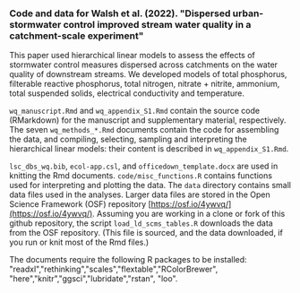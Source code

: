 ### Code and data for Walsh et al. (2022). "Dispersed urban-stormwater control improved stream water quality in a catchment-scale experiment"  

This paper used hierarchical linear models to assess the effects of stormwater control measures dispersed across catchments on the water quality of downstream streams.  We developed models of total phosphorus, filterable reactive phosphorus, total nitrogen, nitrate + nitrite, ammonium, total suspended solids, electrical conductivity and temperature.

`wq_manuscript.Rmd` and `wq_appendix_S1.Rmd` contain the source code (RMarkdown) for the manuscript and supplementary material, respectively. The seven `wq_methods_*.Rmd` documents contain the code for assembling the data, and compiling, selecting, sampling and interpreting the hierarchical linear models: their content is described in `wq_appendix_S1.Rmd`.

`lsc_dbs_wq.bib`, `ecol-app.csl`, and `officedown_template.docx` are used in knitting the Rmd documents.  `code/misc_functions.R` contains functions used for interpreting and plotting the data. The `data` directory contains small data files used in the analyses. Larger data files are stored in the Open Science Framework (OSF) repository [https://osf.io/4ywvq/](https://osf.io/4ywvq/).  Assuming you are working in a clone or fork of this github repository, the script `load_ld_scms_tables.R` downloads the data from the OSF repository. (This file is sourced, and the data downloaded, if you run or knit most of the Rmd files.)  

The documents require the following R packages to be installed: "readxl","rethinking","scales","flextable","RColorBrewer",
"here","knitr","ggsci","lubridate","rstan", "loo".
